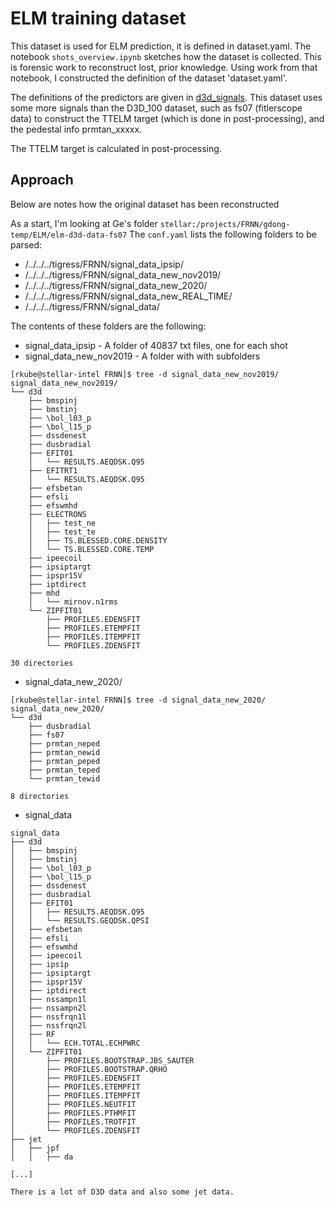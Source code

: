 # ELM training dataset

This dataset is used for ELM prediction, it is defined in dataset.yaml.
The notebook `shots_overview.ipynb` sketches how the dataset is collected. This is forensic work
to reconstruct lost, prior knowledge. Using work from that notebook, I constructed the
definition of the dataset 'dataset.yaml'.



The definitions of the predictors are given in [d3d_signals](https://github.com/PlasmaControl/d3d_signals).
This dataset uses some more signals than the D3D_100 dataset, such as fs07 (fitlerscope data) to construct
the TTELM target (which is done in post-processing), and the pedestal info prmtan_xxxxx.



The TTELM target is calculated in post-processing.




## Approach
Below are notes how the original dataset has been reconstructed


As a start, I'm looking at Ge's folder `stellar:/projects/FRNN/gdong-temp/ELM/elm-d3d-data-fs07`
The `conf.yaml` lists the following folders to be parsed:
* /../../../tigress/FRNN/signal_data_ipsip/
* /../../../tigress/FRNN/signal_data_new_nov2019/
* /../../../tigress/FRNN/signal_data_new_2020/
* /../../../tigress/FRNN/signal_data_new_REAL_TIME/
* /../../../tigress/FRNN/signal_data/

The contents of these folders are the following:


* signal_data_ipsip - A folder of 40837 txt files, one for each shot
* signal_data_new_nov2019 - A folder with with subfolders
```
[rkube@stellar-intel FRNN]$ tree -d signal_data_new_nov2019/
signal_data_new_nov2019/
└── d3d
    ├── bmspinj
    ├── bmstinj
    ├── \bol_l03_p
    ├── \bol_l15_p
    ├── dssdenest
    ├── dusbradial
    ├── EFIT01
    │   └── RESULTS.AEQDSK.Q95
    ├── EFITRT1
    │   └── RESULTS.AEQDSK.Q95
    ├── efsbetan
    ├── efsli
    ├── efswmhd
    ├── ELECTRONS
    │   ├── test_ne
    │   ├── test_te
    │   ├── TS.BLESSED.CORE.DENSITY
    │   └── TS.BLESSED.CORE.TEMP
    ├── ipeecoil
    ├── ipsiptargt
    ├── ipspr15V
    ├── iptdirect
    ├── mhd
    │   └── mirnov.n1rms
    └── ZIPFIT01
        ├── PROFILES.EDENSFIT
        ├── PROFILES.ETEMPFIT
        ├── PROFILES.ITEMPFIT
        └── PROFILES.ZDENSFIT

30 directories

```

* signal_data_new_2020/

```
[rkube@stellar-intel FRNN]$ tree -d signal_data_new_2020/
signal_data_new_2020/
└── d3d
    ├── dusbradial
    ├── fs07
    ├── prmtan_neped
    ├── prmtan_newid
    ├── prmtan_peped
    ├── prmtan_teped
    └── prmtan_tewid

8 directories
```

* signal_data
```
signal_data
├── d3d
│   ├── bmspinj
│   ├── bmstinj
│   ├── \bol_l03_p
│   ├── \bol_l15_p
│   ├── dssdenest
│   ├── dusbradial
│   ├── EFIT01
│   │   ├── RESULTS.AEQDSK.Q95
│   │   └── RESULTS.GEQDSK.QPSI
│   ├── efsbetan
│   ├── efsli
│   ├── efswmhd
│   ├── ipeecoil
│   ├── ipsip
│   ├── ipsiptargt
│   ├── ipspr15V
│   ├── iptdirect
│   ├── nssampn1l
│   ├── nssampn2l
│   ├── nssfrqn1l
│   ├── nssfrqn2l
│   ├── RF
│   │   └── ECH.TOTAL.ECHPWRC
│   └── ZIPFIT01
│       ├── PROFILES.BOOTSTRAP.JBS_SAUTER
│       ├── PROFILES.BOOTSTRAP.QRHO
│       ├── PROFILES.EDENSFIT
│       ├── PROFILES.ETEMPFIT
│       ├── PROFILES.ITEMPFIT
│       ├── PROFILES.NEUTFIT
│       ├── PROFILES.PTHMFIT
│       ├── PROFILES.TROTFIT
│       └── PROFILES.ZDENSFIT
├── jet
│   ├── jpf
│   │   ├── da

[...]
```
    There is a lot of D3D data and also some jet data.

